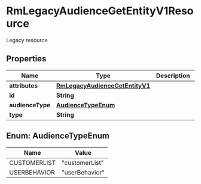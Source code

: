 

# RmLegacyAudienceGetEntityV1Resource

Legacy resource

## Properties

| Name | Type | Description | Notes |
|------------ | ------------- | ------------- | -------------|
|**attributes** | [**RmLegacyAudienceGetEntityV1**](RmLegacyAudienceGetEntityV1.md) |  |  [optional] |
|**id** | **String** |  |  [optional] |
|**audienceType** | [**AudienceTypeEnum**](#AudienceTypeEnum) |  |  [optional] |
|**type** | **String** |  |  [optional] |



## Enum: AudienceTypeEnum

| Name | Value |
|---- | -----|
| CUSTOMERLIST | &quot;customerList&quot; |
| USERBEHAVIOR | &quot;userBehavior&quot; |



